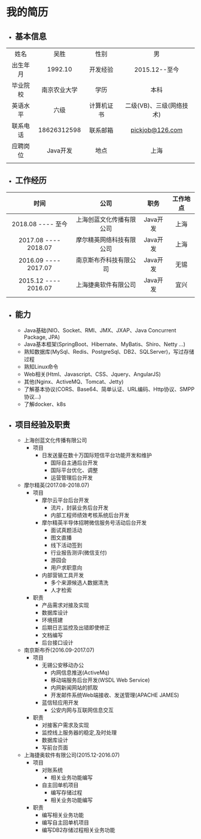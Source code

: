 # 我的简历
- ## 基本信息
|          |                            |       |                 |
|:--------:|:--------------------------:|:-----:|:---------------:|
|    姓名    |             吴胜             |   性别  |        男        |
|   出生年月   |           1992.10          |  开发经验 |   2015.12--至今  |
|   毕业院校   |           南京农业大学           |   学历  |        本科       |
|   英语水平   |             六级             | 计算机证书 | 二级(VB)、三级(网络技术) |
|   联系电话   |         18626312598        |  联系邮箱 | pickjob@126.com |
|   应聘岗位   |           Java开发           |   地点  |        上海       |
|          |                            |       |                 |


- ## 工作经历
|          时间          |      公司      |   职务   |  工作地点 |
|:--------------------:|:------------:|:------:|:-----:|
| 2018.08 ---- 至今 | 上海创蓝文化传播有限公司 | Java开发 |   上海  |
| 2017.08 ---- 2018.07 | 摩尔精英网络科技有限公司 | Java开发 |   上海  |
| 2016.09 ---- 2017.07 |  南京斯布乔科技有限公司 | Java开发 |   无锡  |
| 2015.12 ---- 2016.07 |  上海捷奥软件有限公司  | Java开发 |   宜兴  |
|                      |              |        |       |


- ## 能力
    - Java基础(NIO、Socket、RMI、JMX、JXAP、Java Concurrent Package, JPA)
    - Java基本框架(SpringBoot、Hibernate、MyBatis、Shiro、Netty ...)
    - 熟知数据库(MySql、Redis、PostgreSql、DB2、SQLServer)，写过存储过程
    - 熟知Linux命令
    - Web相关(Html、Javascript、CSS、Jquery、AngularJS)
    - 其他(Nginx、ActiveMQ、Tomcat、Jetty)
    - 了解基本协议(CORS、Base64、简单认证、URL编码、Http协议、SMPP协议...)
    - 了解docker、k8s

- ## 项目经验及职责
    - 上海创蓝文化传播有限公司
        - 项目
            - 日发送量在数十万国际短信平台功能开发和维护
              - 国际自主通后台开发
              - 国际平台优化、调整
              - 运营管理后台开发
    - 摩尔精英(2017.08-2018.07)
        - 项目
            - 摩尔云平台后台开发
                - 流片，封装业务后台开发
                - 内部工程师绩效考核系统后台开发
            - 摩尔精英半导体招聘微信服务号活动后台开发
                - 面试真题活动
                - 图文直播
                - 线下活动签到
                - 行业报告测评(微信支付)
                - 游园会
                - 用户求职意向
            - 内部营销工具开发
                - 多个来源候选人数据清洗
                - 人才检索
        - 职责
            - 产品需求对接及实现
            - 数据库设计
            - 环境搭建
            - 后期日志监控及出错即使修正
            - 文档编写
            - 后台接口设计
    - 南京斯布乔(2016.09-2017.07)
        - 项目
            - 无锡公安移动办公
                - 内网信息推送(ActiveMq)
                - 移动端服务后台开发(WSDL Web Service)
                - 内网新闻网站的抓取
                - 开发邮件系统Web端接收、发送管理(APACHE JAMES)
            - 蓝信轻应用开发
                - 公安内网与互联网信息交互
        - 职责
            - 对接客户需求及实现
            - 监控线上服务器的稳定,及时处理
            - 数据库设计
            - 写前台页面
    - 上海捷奥软件有限公司(2015.12-2016.07)
        - 项目
            - 对账系统
                - 相关业务功能编写
            - 自主回单机项目
                - 编写存储过程
                - 相关业务功能编写
        - 职责
            - 编写相关业务功能
            - 编写自主回单机项目
            - 编写DB2存储过程相关业务功能
